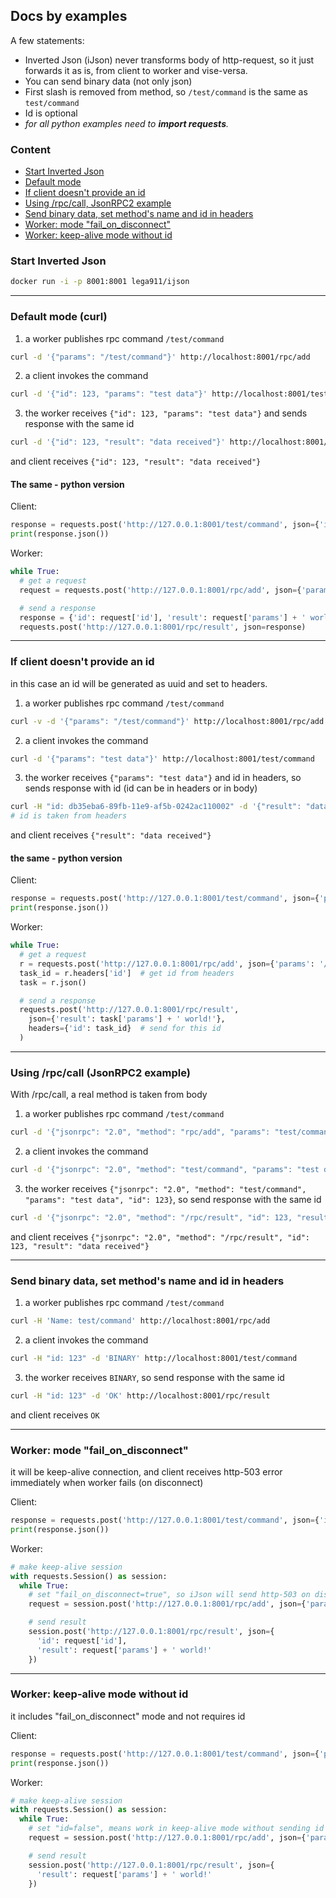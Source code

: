
## Docs by examples

A few statements:
* Inverted Json (iJson) never transforms body of http-request, so it just forwards it as is, from client to worker and vise-versa.
* You can send binary data (not only json)
* First slash is removed from method, so `/test/command` is the same as `test/command`
* Id is optional
* *for all python examples need to **import requests**.*

### Content
* [Start Inverted Json](#start-inverted-json)
* [Default mode](#default-mode-curl)
* [If client doesn't provide an id](#if-client-doesn-t-provide-an-id)
* [Using /rpc/call, JsonRPC2 example](#using-rpccall-jsonrpc2-example)
* [Send binary data, set method's name and id in headers](#send-binary-data-set-methods-name-and-id-in-headers)
* [Worker: mode "fail_on_disconnect"](#worker-mode-fail_on_disconnect)
* [Worker: keep-alive mode without id](index.md#worker-keep-alive-mode-without-id)


### Start Inverted Json
```bash
docker run -i -p 8001:8001 lega911/ijson
```
<hr/>


### Default mode (curl)
1. a worker publishes rpc command `/test/command`
```bash
curl -d '{"params": "/test/command"}' http://localhost:8001/rpc/add
```
2. a client invokes the command
```bash
curl -d '{"id": 123, "params": "test data"}' http://localhost:8001/test/command
```
3. the worker receives `{"id": 123, "params": "test data"}` and sends response with the same id
```bash
curl -d '{"id": 123, "result": "data received"}' http://localhost:8001/rpc/result
```
and client receives `{"id": 123, "result": "data received"}`


#### The same - python version
Client:
```python
response = requests.post('http://127.0.0.1:8001/test/command', json={'id': 123, 'params': 'test data'})
print(response.json())
```
Worker:
```python
while True:
  # get a request
  request = requests.post('http://127.0.0.1:8001/rpc/add', json={'params': '/test/command'}).json()

  # send a response
  response = {'id': request['id'], 'result': request['params'] + ' world!'}
  requests.post('http://127.0.0.1:8001/rpc/result', json=response)
```
<hr/>


### If client doesn't provide an id
in this case an id will be generated as uuid and set to headers.

1. a worker publishes rpc command `/test/command`
```bash
curl -v -d '{"params": "/test/command"}' http://localhost:8001/rpc/add
```
2. a client invokes the command
```bash
curl -d '{"params": "test data"}' http://localhost:8001/test/command
```
3. the worker receives `{"params": "test data"}` and id in headers, so sends response with id (id can be in headers or in body)
```bash
curl -H "id: db35eba6-89fb-11e9-af5b-0242ac110002" -d '{"result": "data received"}' http://localhost:8001/rpc/result
# id is taken from headers
```
and client receives `{"result": "data received"}`


#### the same - python version
Client:
```python
response = requests.post('http://127.0.0.1:8001/test/command', json={'params': 'test data'})
print(response.json())
```
Worker:
```python
while True:
  # get a request
  r = requests.post('http://127.0.0.1:8001/rpc/add', json={'params': '/test/command'})
  task_id = r.headers['id']  # get id from headers
  task = r.json()

  # send a response
  requests.post('http://127.0.0.1:8001/rpc/result',
  	json={'result': task['params'] + ' world!'},
  	headers={'id': task_id}  # send for this id
  )
```
<hr/>


### Using /rpc/call (JsonRPC2 example)
With /rpc/call, a real method is taken from body

1. a worker publishes rpc command `/test/command`
```bash
curl -d '{"jsonrpc": "2.0", "method": "rpc/add", "params": "test/command"}' http://localhost:8001/rpc/call
```
2. a client invokes the command
```bash
curl -d '{"jsonrpc": "2.0", "method": "test/command", "params": "test data", "id": 123}' http://localhost:8001/rpc/call
```
3. the worker receives `{"jsonrpc": "2.0", "method": "test/command", "params": "test data", "id": 123}`, so send response with the same id
```bash
curl -d '{"jsonrpc": "2.0", "method": "/rpc/result", "id": 123, "result": "data received"}' http://localhost:8001/rpc/call
```
and client receives `{"jsonrpc": "2.0", "method": "/rpc/result", "id": 123, "result": "data received"}`
<hr/>

### Send binary data, set method's name and id in headers
1. a worker publishes rpc command `/test/command`
```bash
curl -H 'Name: test/command' http://localhost:8001/rpc/add
```
2. a client invokes the command
```bash
curl -H "id: 123" -d 'BINARY' http://localhost:8001/test/command
```
3. the worker receives `BINARY`, so send response with the same id
```bash
curl -H "id: 123" -d 'OK' http://localhost:8001/rpc/result
```
and client receives `OK`
<hr/>


### Worker: mode "fail_on_disconnect"
it will be keep-alive connection, and client receives http-503 error immediately when worker fails (on disconnect)

Client:
```python
response = requests.post('http://127.0.0.1:8001/test/command', json={'id': 123, 'params': 'test data'})
print(response.json())
```
Worker:
```python
# make keep-alive session
with requests.Session() as session:
  while True:
    # set "fail_on_disconnect=true", so iJson will send http-503 on disconnect
    request = session.post('http://127.0.0.1:8001/rpc/add', json={'params': {'name': 'test/command', 'fail_on_disconnect': True}}).json()

    # send result
    session.post('http://127.0.0.1:8001/rpc/result', json={
      'id': request['id'],
      'result': request['params'] + ' world!'
    })
```
<hr/>


### Worker: keep-alive mode without id
it includes "fail_on_disconnect" mode and not requires id

Client:
```python
response = requests.post('http://127.0.0.1:8001/test/command', json={'params': 'test data'})
print(response.json())
```
Worker:
```python
# make keep-alive session
with requests.Session() as session:
  while True:
    # set "id=false", means work in keep-alive mode without sending id
    request = session.post('http://127.0.0.1:8001/rpc/add', json={'params': {'name': 'test/command', 'id': False}}).json()

    # send result
    session.post('http://127.0.0.1:8001/rpc/result', json={
      'result': request['params'] + ' world!'
    })
```

